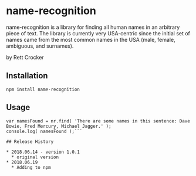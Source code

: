 # name-recognition
name-recognition is a library for finding all human names in an arbitrary piece of text. The library is currently very USA-centric since the initial set of names came from the most common names in the USA (male, female, ambiguous, and surnames).

by Rett Crocker

## Installation

`npm install name-recognition`

## Usage

```var nr = require( '../index' );
var namesFound = nr.find( 'There are some names in this sentence: Dave Bowie, Fred Mercury, Michael Jagger.' );
console.log( namesFound );```

## Release History

* 2018.06.14 - version 1.0.1
  * original version
* 2018.06.19
  * Adding to npm
